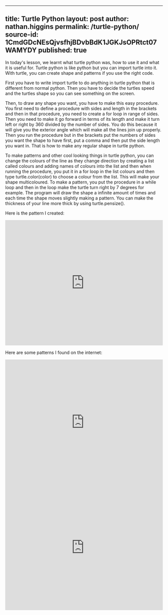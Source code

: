 
---
title: Turtle Python
layout: post
author: nathan.higgins
permalink: /turtle-python/
source-id: 1CmdGDcNEsQjvsfhjBDvbBdK1JGKJsOPRtct07WAMYDY
published: true
---
In today's lesson, we learnt what turtle python was, how to use it and what it is useful for. Turtle python is like python but you can import turtle into it. With turtle, you can create shape and patterns if you use the right code.

First you have to write import turtle to do anything in turtle python that is different from normal python. Then you have to decide the turtles speed and the turtles shape so you can see something on the screen.

Then, to draw any shape you want, you have to make this easy procedure. You first need to define a procedure with sides and length in the brackets and then in that procedure, you need to create a for loop in range of sides. Then you need to make it go forward in terms of its length and make it turn left or right by 360 divided by the number of sides. You do this because it will give you the exterior angle which will make all the lines join up properly. Then you run the procedure but in the brackets put the numbers of sides you want the shape to have first, put a comma and then put the side length you want in. That is how to make any regular shape in turtle python. 

To make patterns and other cool looking things in turtle python, you can change the colours of the line as they change direction by creating a list called colours and adding names of colours into the list and then when running the procedure, you put it in a for loop in the list colours and then type turtle.color(color) to choose a colour from the list. This will make your shape multicoloured. To make a pattern, you put the procedure in a while loop and then in the loop make the turtle turn right by 7 degrees for example. The program will draw the shape a infinite amount of times and each time the shape moves slightly making a pattern. You can make the thickness of your line more thick by using turtle.pensize().

Here is the pattern I created:

<iframe height="400px" width="100%" src="https://repl.it/@nathanhiggins/turtle-shape?lite=true" scrolling="no" frameborder="no" allowtransparency="true" allowfullscreen="true" sandbox="allow-forms allow-pointer-lock allow-popups allow-same-origin allow-scripts allow-modals"></iframe>

Here are some patterns I found on the internet:

<iframe height="400px" width="100%" src="https://repl.it/@nathanhiggins/turtle?lite=true" scrolling="no" frameborder="no" allowtransparency="true" allowfullscreen="true" sandbox="allow-forms allow-pointer-lock allow-popups allow-same-origin allow-scripts allow-modals"></iframe>

<iframe height="400px" width="100%" src="https://repl.it/@nathanhiggins/cool-spirals?lite=true" scrolling="no" frameborder="no" allowtransparency="true" allowfullscreen="true" sandbox="allow-forms allow-pointer-lock allow-popups allow-same-origin allow-scripts allow-modals"></iframe>
